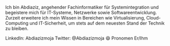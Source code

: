 Ich bin Abdiaziz, angehender Fachinformatiker für Systemintegration und begeistere mich für IT-Systeme, Netzwerke sowie Softwareentwicklung.
Zurzeit erweitere ich mein Wissen in Bereichen wie Virtualisierung, Cloud-Computing und IT-Sicherheit, um stets auf dem neuesten Stand der Technik zu bleiben.


LinkedIn: Abdiazizmoja
Twitter:  @Abdiazizmoja
😄 Pronomen
Er/Ihm

<!---
AbdiazizMJ87/AbdiazizMJ87 is a ✨ special ✨ repository because its `README.md` (this file) appears on your GitHub profile.
You can click the Preview link to take a look at your changes.
--->
